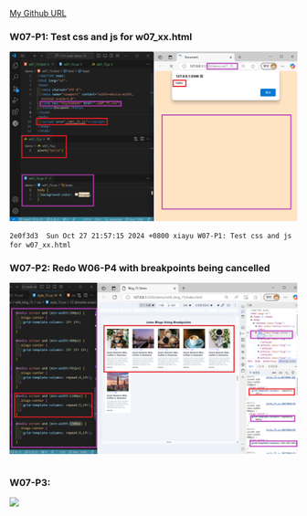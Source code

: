 [My Github URL](https://github.com/xiayu1117/113-sweb-demo-75)

### W07-P1: Test css and js for w07_xx.html
![](w07-p1.png)

```
2e0f3d3  Sun Oct 27 21:57:15 2024 +0800 xiayu W07-P1: Test css and js for w07_xx.html
```

### W07-P2: Redo W06-P4 with breakpoints being cancelled

![](w07-p2.png)

```

```

### W07-P3:

![](w07-p3.png)

```

```
